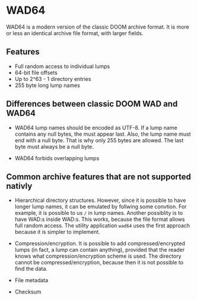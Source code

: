 # WAD64

WAD64 is a modern version of the classic DOOM archive format. It is more or less an identical
archive file format, with larger fields.

## Features

* Full random access to individual lumps
* 64-bit file offsets
* Up to 2^63 - 1 directory entries
* 255 byte long lump names

## Differences between classic DOOM WAD and WAD64

* WAD64 lump names should be encoded as UTF-8. If a lump name contains any null bytes, the must
  appear last. Also, the lump name must end with a null byte. That is why only 255 bytes are
  allowed. The last byte must always be a null byte.

* WAD64 forbids overlapping lumps

## Common archive features that are not supported nativly

* Hierarchical directory structures. However, since it is possible to have longer lump names, it
  can be emulated by follwing some convtion. For example, it is possible to us `/` in lump names.
  Another possiblity is to have WAD:s inside WAD:s. This works, because the file format allows
  full random access. The utility application `wad64` uses the first approach because it is simpler
  to implement.

* Compression/encryption. It is possible to add compressed/encrypted lumps (in fact, a lump can
  contain anything), provided that the reader knows what compression/encryption scheme is used. The
  directory cannot be compressed/encryption, because then it is not possible to find the data.

* File metadata

* Checksum